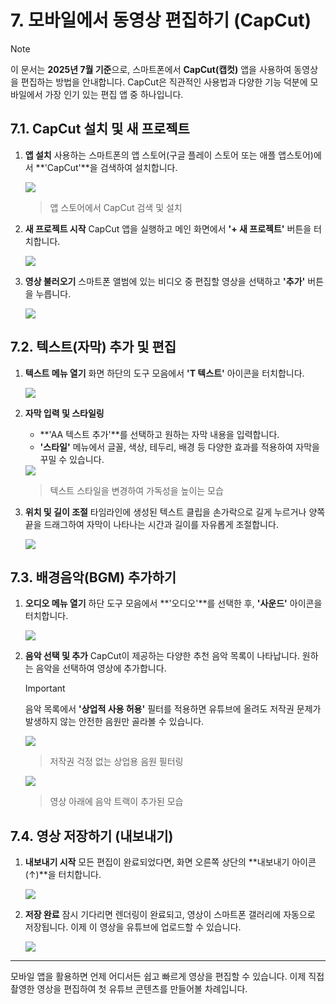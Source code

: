 # 7. 모바일에서 동영상 편집하기 (CapCut)

> [!NOTE]
> 이 문서는 **2025년 7월 기준**으로, 스마트폰에서 **CapCut(캡컷)** 앱을 사용하여 동영상을 편집하는 방법을 안내합니다. CapCut은 직관적인 사용법과 다양한 기능 덕분에 모바일에서 가장 인기 있는 편집 앱 중 하나입니다.

## 7.1. CapCut 설치 및 새 프로젝트

1.  **앱 설치**
    사용하는 스마트폰의 앱 스토어(구글 플레이 스토어 또는 애플 앱스토어)에서 **'CapCut'**을 검색하여 설치합니다.

    <img src="./src/07/capcut_download.png" />

    > 앱 스토어에서 CapCut 검색 및 설치

2.  **새 프로젝트 시작**
    CapCut 앱을 실행하고 메인 화면에서 **'+ 새 프로젝트'** 버튼을 터치합니다.

    <img src="./src/07/capcut_new_project.png" />

3.  **영상 불러오기**
    스마트폰 앨범에 있는 비디오 중 편집할 영상을 선택하고 **'추가'** 버튼을 누릅니다.

    <img src="./src/07/add_video_selection.png" />

## 7.2. 텍스트(자막) 추가 및 편집

1.  **텍스트 메뉴 열기**
    화면 하단의 도구 모음에서 **'T 텍스트'** 아이콘을 터치합니다.

    <img src="./src/07/text_menu_button.png" />

2.  **자막 입력 및 스타일링**
    - **'AA 텍스트 추가'**를 선택하고 원하는 자막 내용을 입력합니다.
    - **'스타일'** 메뉴에서 글꼴, 색상, 테두리, 배경 등 다양한 효과를 적용하여 자막을 꾸밀 수 있습니다.

    <img src="./src/07/text_style_change.png" />

    > 텍스트 스타일을 변경하여 가독성을 높이는 모습

3.  **위치 및 길이 조절**
    타임라인에 생성된 텍스트 클립을 손가락으로 길게 누르거나 양쪽 끝을 드래그하여 자막이 나타나는 시간과 길이를 자유롭게 조절합니다.

    <img src="./src/07/text_timeline_adjust.png" />

## 7.3. 배경음악(BGM) 추가하기

1.  **오디오 메뉴 열기**
    하단 도구 모음에서 **'오디오'**를 선택한 후, **'사운드'** 아이콘을 터치합니다.

    <img src="./src/07/audio_menu_button.png" />

2.  **음악 선택 및 추가**
    CapCut이 제공하는 다양한 추천 음악 목록이 나타납니다. 원하는 음악을 선택하여 영상에 추가합니다.

    > [!IMPORTANT]
    > 음악 목록에서 **'상업적 사용 허용'** 필터를 적용하면 유튜브에 올려도 저작권 문제가 발생하지 않는 안전한 음원만 골라볼 수 있습니다.

    <img src="./src/07/commercial_music_selection.png" />

    > 저작권 걱정 없는 상업용 음원 필터링

    <img src="./src/07/music_added_to_timeline.png" />

    > 영상 아래에 음악 트랙이 추가된 모습

## 7.4. 영상 저장하기 (내보내기)

1.  **내보내기 시작**
    모든 편집이 완료되었다면, 화면 오른쪽 상단의 **내보내기 아이콘(↑)**을 터치합니다.

    <img src="./src/07/export_button.png" />

2.  **저장 완료**
    잠시 기다리면 렌더링이 완료되고, 영상이 스마트폰 갤러리에 자동으로 저장됩니다. 이제 이 영상을 유튜브에 업로드할 수 있습니다.

    <img src="./src/07/export_complete_mobile.png" />

---

모바일 앱을 활용하면 언제 어디서든 쉽고 빠르게 영상을 편집할 수 있습니다. 이제 직접 촬영한 영상을 편집하여 첫 유튜브 콘텐츠를 만들어볼 차례입니다.